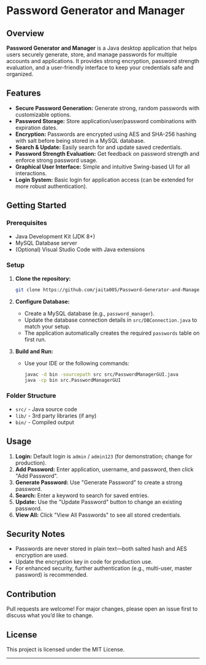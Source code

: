 # Password Generator and Manager

## Overview

**Password Generator and Manager** is a Java desktop application that helps users securely generate, store, and manage passwords for multiple accounts and applications. It provides strong encryption, password strength evaluation, and a user-friendly interface to keep your credentials safe and organized.

## Features

- **Secure Password Generation:** Generate strong, random passwords with customizable options.
- **Password Storage:** Store application/user/password combinations with expiration dates.
- **Encryption:** Passwords are encrypted using AES and SHA-256 hashing with salt before being stored in a MySQL database.
- **Search & Update:** Easily search for and update saved credentials.
- **Password Strength Evaluation:** Get feedback on password strength and enforce strong password usage.
- **Graphical User Interface:** Simple and intuitive Swing-based UI for all interactions.
- **Login System:** Basic login for application access (can be extended for more robust authentication).

## Getting Started

### Prerequisites

- Java Development Kit (JDK 8+)
- MySQL Database server
- (Optional) Visual Studio Code with Java extensions

### Setup

1. **Clone the repository:**
    ```bash
    git clone https://github.com/jaita005/Password-Generator-and-Manager.git
    ```

2. **Configure Database:**
    - Create a MySQL database (e.g., `password_manager`).
    - Update the database connection details in `src/DBConnection.java` to match your setup.
    - The application automatically creates the required `passwords` table on first run.

3. **Build and Run:**
    - Use your IDE or the following commands:
      ```bash
      javac -d bin -sourcepath src src/PasswordManagerGUI.java
      java -cp bin src.PasswordManagerGUI
      ```

### Folder Structure

- `src/` - Java source code
- `lib/` - 3rd party libraries (if any)
- `bin/` - Compiled output

## Usage

1. **Login:** Default login is `admin` / `admin123` (for demonstration; change for production).
2. **Add Password:** Enter application, username, and password, then click "Add Password".
3. **Generate Password:** Use "Generate Password" to create a strong password.
4. **Search:** Enter a keyword to search for saved entries.
5. **Update:** Use the "Update Password" button to change an existing password.
6. **View All:** Click "View All Passwords" to see all stored credentials.

## Security Notes

- Passwords are never stored in plain text—both salted hash and AES encryption are used.
- Update the encryption key in code for production use.
- For enhanced security, further authentication (e.g., multi-user, master password) is recommended.

## Contribution

Pull requests are welcome! For major changes, please open an issue first to discuss what you’d like to change.

## License

This project is licensed under the MIT License.

---
